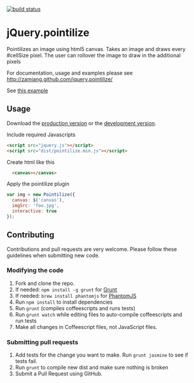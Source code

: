 [![build status](https://api.travis-ci.org/zamiang/jquery.pointilize.png)](http://travis-ci.org/zamiang/jquery.pointilize)

# jQuery.pointilize

Pointilizes an image using html5 canvas. Takes an image and draws
every #cellSize pixel. The user can rollover the image to draw in the
additional pixels

For documentation, usage and examples please see
http://zamiang.github.com/jquery.pointilize/

See [this example](http://htmlpreview.github.com/?https://github.com/zamiang/jquery.pointilize/blob/master/example/index.html)

## Usage

Download the [production version](https://raw.github.com/zamiang/jquery.pointilize/master/dist/jquery.pointilize.min.js) or the [development version](https://raw.github.com/zamiang/jquery.pointilize/master/dist/jquery.pointilize.js).

Include required Javascripts
```html
<script src="jquery.js"></script>
<script src="dist/pointilize.min.js"></script>
```

Create html like this
```html
  <canvas></canvas>
```

Apply the pointilize plugin

```javascript
var img = new Pointilize({
  canvas: $('canvas'),
  imgSrc: 'foo.jpg',
  interactive: true
});
```

## Contributing

Contributions and pull requests are very welcome. Please follow these guidelines when submitting new code.

### Modifying the code
1. Fork and clone the repo.
1. If needed: `npm install -g grunt` for [Grunt](https://github.com/gruntjs/grunt)
1. If needed: `brew install phantomjs` for [PhantomJS](http://phantomjs.org/download.html)
1. Run `npm install` to install dependencies
1. Run `grunt` (compiles coffeescripts and runs tests)
1. Run `grunt watch` while editing files to auto-compile coffeescripts and run tests
1. Make all changes in Coffeescript files, not JavaScript files.

### Submitting pull requests

1. Add tests for the change you want to make. Run `grunt jasmine` to see if tests fail.
1. Run `grunt` to compile new dist and make sure nothing is broken
1. Submit a Pull Request using GitHub.
